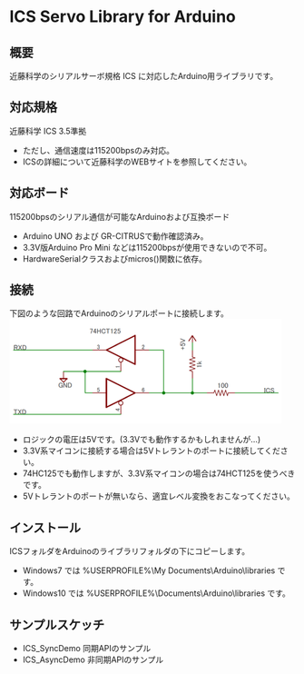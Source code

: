 ICS Servo Library for Arduino
=========

## 概要
近藤科学のシリアルサーボ規格 ICS に対応したArduino用ライブラリです。

## 対応規格
近藤科学 ICS 3.5準拠
* ただし、通信速度は115200bpsのみ対応。
* ICSの詳細について近藤科学のWEBサイトを参照してください。

## 対応ボード
115200bpsのシリアル通信が可能なArduinoおよび互換ボード
* Arduino UNO および GR-CITRUSで動作確認済み。
* 3.3V版Arduino Pro Mini などは115200bpsが使用できないので不可。
* HardwareSerialクラスおよびmicros()関数に依存。

## 接続
下図のような回路でArduinoのシリアルポートに接続します。
![接続図](connect.png)
* ロジックの電圧は5Vです。(3.3Vでも動作するかもしれませんが…)
* 3.3V系マイコンに接続する場合は5Vトレラントのポートに接続してください。
* 74HC125でも動作しますが、3.3V系マイコンの場合は74HCT125を使うべきです。
* 5Vトレラントのポートが無いなら、適宜レベル変換をおこなってください。

## インストール
ICSフォルダをArduinoのライブラリフォルダの下にコピーします。
* Windows7 では %USERPROFILE%\My Documents\Arduino\libraries です。
* Windows10 では %USERPROFILE%\Documents\Arduino\libraries です。

## サンプルスケッチ
* ICS_SyncDemo 同期APIのサンプル
* ICS_AsyncDemo 非同期APIのサンプル


